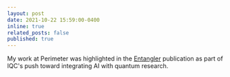 ```yaml
---
layout: post
date: 2021-10-22 15:59:00-0400
inline: true
related_posts: false
published: true
---
```


My work at Perimeter was highlighted in the [Entangler](https://uwaterloo.ca/entangler/winter-2021/recent-research/machine-learning-empower-quantum-information-processing)
publication as part of IQC's push toward integrating AI with quantum research.
